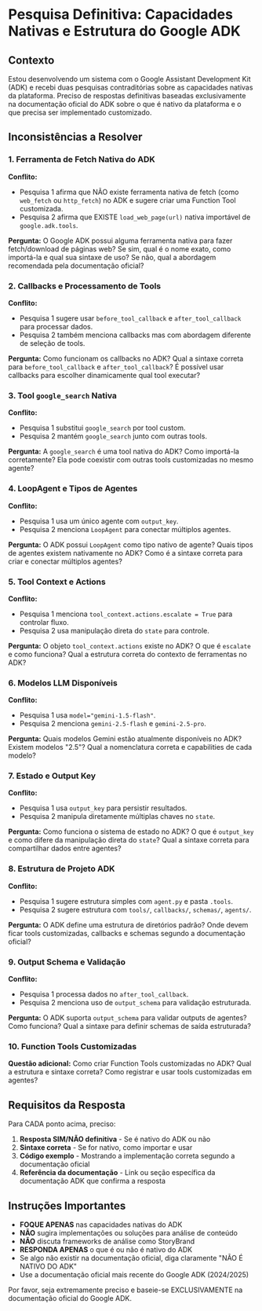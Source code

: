 # Pesquisa Definitiva: Capacidades Nativas e Estrutura do Google ADK

## Contexto
Estou desenvolvendo um sistema com o Google Assistant Development Kit (ADK) e recebi duas pesquisas contraditórias sobre as capacidades nativas da plataforma. Preciso de respostas definitivas baseadas exclusivamente na documentação oficial do ADK sobre o que é nativo da plataforma e o que precisa ser implementado customizado.

## Inconsistências a Resolver

### 1. Ferramenta de Fetch Nativa do ADK
**Conflito:**
- Pesquisa 1 afirma que NÃO existe ferramenta nativa de fetch (como `web_fetch` ou `http_fetch`) no ADK e sugere criar uma Function Tool customizada.
- Pesquisa 2 afirma que EXISTE `load_web_page(url)` nativa importável de `google.adk.tools`.

**Pergunta:** O Google ADK possui alguma ferramenta nativa para fazer fetch/download de páginas web? Se sim, qual é o nome exato, como importá-la e qual sua sintaxe de uso? Se não, qual a abordagem recomendada pela documentação oficial?

### 2. Callbacks e Processamento de Tools
**Conflito:**
- Pesquisa 1 sugere usar `before_tool_callback` e `after_tool_callback` para processar dados.
- Pesquisa 2 também menciona callbacks mas com abordagem diferente de seleção de tools.

**Pergunta:** Como funcionam os callbacks no ADK? Qual a sintaxe correta para `before_tool_callback` e `after_tool_callback`? É possível usar callbacks para escolher dinamicamente qual tool executar?

### 3. Tool `google_search` Nativa
**Conflito:**
- Pesquisa 1 substitui `google_search` por tool custom.
- Pesquisa 2 mantém `google_search` junto com outras tools.

**Pergunta:** A `google_search` é uma tool nativa do ADK? Como importá-la corretamente? Ela pode coexistir com outras tools customizadas no mesmo agente?

### 4. LoopAgent e Tipos de Agentes
**Conflito:**
- Pesquisa 1 usa um único agente com `output_key`.
- Pesquisa 2 menciona `LoopAgent` para conectar múltiplos agentes.

**Pergunta:** O ADK possui `LoopAgent` como tipo nativo de agente? Quais tipos de agentes existem nativamente no ADK? Como é a sintaxe correta para criar e conectar múltiplos agentes?

### 5. Tool Context e Actions
**Conflito:**
- Pesquisa 1 menciona `tool_context.actions.escalate = True` para controlar fluxo.
- Pesquisa 2 usa manipulação direta do `state` para controle.

**Pergunta:** O objeto `tool_context.actions` existe no ADK? O que é `escalate` e como funciona? Qual a estrutura correta do contexto de ferramentas no ADK?

### 6. Modelos LLM Disponíveis
**Conflito:**
- Pesquisa 1 usa `model="gemini-1.5-flash"`.
- Pesquisa 2 menciona `gemini-2.5-flash` e `gemini-2.5-pro`.

**Pergunta:** Quais modelos Gemini estão atualmente disponíveis no ADK? Existem modelos "2.5"? Qual a nomenclatura correta e capabilities de cada modelo?

### 7. Estado e Output Key
**Conflito:**
- Pesquisa 1 usa `output_key` para persistir resultados.
- Pesquisa 2 manipula diretamente múltiplas chaves no `state`.

**Pergunta:** Como funciona o sistema de estado no ADK? O que é `output_key` e como difere da manipulação direta do `state`? Qual a sintaxe correta para compartilhar dados entre agentes?

### 8. Estrutura de Projeto ADK
**Conflito:**
- Pesquisa 1 sugere estrutura simples com `agent.py` e pasta `.tools`.
- Pesquisa 2 sugere estrutura com `tools/`, `callbacks/`, `schemas/`, `agents/`.

**Pergunta:** O ADK define uma estrutura de diretórios padrão? Onde devem ficar tools customizadas, callbacks e schemas segundo a documentação oficial?

### 9. Output Schema e Validação
**Conflito:**
- Pesquisa 1 processa dados no `after_tool_callback`.
- Pesquisa 2 menciona uso de `output_schema` para validação estruturada.

**Pergunta:** O ADK suporta `output_schema` para validar outputs de agentes? Como funciona? Qual a sintaxe para definir schemas de saída estruturada?

### 10. Function Tools Customizadas
**Questão adicional:**
Como criar Function Tools customizadas no ADK? Qual a estrutura e sintaxe correta? Como registrar e usar tools customizadas em agentes?

## Requisitos da Resposta

Para CADA ponto acima, preciso:

1. **Resposta SIM/NÃO definitiva** - Se é nativo do ADK ou não
2. **Sintaxe correta** - Se for nativo, como importar e usar
3. **Código exemplo** - Mostrando a implementação correta segundo a documentação oficial
4. **Referência da documentação** - Link ou seção específica da documentação ADK que confirma a resposta

## Instruções Importantes

- **FOQUE APENAS** nas capacidades nativas do ADK
- **NÃO** sugira implementações ou soluções para análise de conteúdo
- **NÃO** discuta frameworks de análise como StoryBrand
- **RESPONDA APENAS** o que é ou não é nativo do ADK
- Se algo não existir na documentação oficial, diga claramente "NÃO É NATIVO DO ADK"
- Use a documentação oficial mais recente do Google ADK (2024/2025)

Por favor, seja extremamente preciso e baseie-se EXCLUSIVAMENTE na documentação oficial do Google ADK.